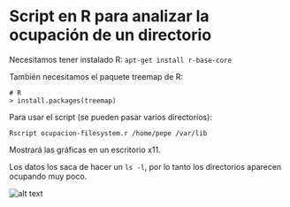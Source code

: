 Script en R para analizar la ocupación de un directorio
========

Necesitamos tener instalado R: ``apt-get install r-base-core``

También necesitamos el paquete treemap de R:
```
# R
> install.packages(treemap)
```

Para usar el script (se pueden pasar varios directorios):

``Rscript ocupacion-filesystem.r /home/pepe /var/lib``

Mostrará las gráficas en un escritorio x11.

Los datos los saca de hacer un ``ls -l``, por lo tanto los directorios aparecen ocupando muy poco.

![alt text](https://raw.github.com/adrianlzt/R-scripts/master/ocupacion_filesystem/captura.png "Treemap de ficheros")
